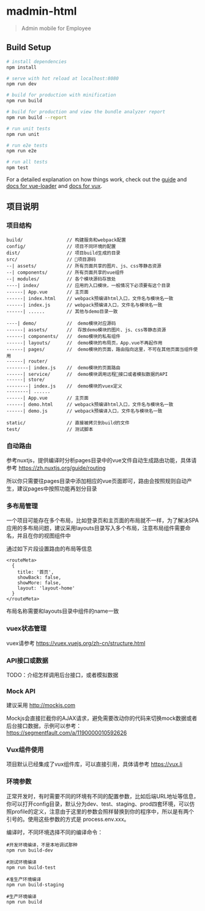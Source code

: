 # madmin-html

> Admin mobile for Employee

## Build Setup
``` bash
# install dependencies
npm install

# serve with hot reload at localhost:8080
npm run dev

# build for production with minification
npm run build

# build for production and view the bundle analyzer report
npm run build --report

# run unit tests
npm run unit

# run e2e tests
npm run e2e

# run all tests
npm test
```
For a detailed explanation on how things work, check out the [guide](http://macula.top/cenarius-vux) and [docs for vue-loader](http://vuejs.github.io/vue-loader) and [docs for vux](http://vux.li).


## 项目说明
### 项目结构
```
build/                // 构建服务和webpack配置
config/               // 项目不同环境的配置
dist/                 // 项目build生成的目录
src/                  // 项目源码
--| assets/           // 所有页面共享的图片、js、css等静态资源
--| components/       // 所有页面共享的vue组件
--| modules/          // 各个模块源码存放处
----| index/          // 应用的入口模块，一般情况下必须要有这个目录
------| App.vue       // 主页面
------| index.html    // webpack预编译html入口，文件名与模块名一致
------| index.js      // webpack预编译入口，文件名与模块名一致
------| ......        // 其他与demo目录一致  

----| demo/           //  demo模块对应源码
------| assets/       //  存放demo模块的图片、js、css等静态资源
------| components/   //  demo模块的私有组件  
------| layouts/      //  demo模块的布局页，App.vue不再起作用
------| pages/        //  demo模块的页面，路由指向这里，不可在其他页面当组件使用
------| router/         
--------| index.js    //  demo模块的页面路由
------| service/      //  demo模块调用远程接口或者模拟数据的API
------| store/
--------| index.js    //  demo模块的vuex定义
--------| ......
------| App.vue       // 主页面
------| demo.html     // webpack预编译html入口，文件名与模块名一致
------| demo.js       // webpack预编译入口，文件名与模块名一致

static/               // 直接被拷贝到build的文件
test/                 // 测试脚本
```

### 自动路由
参考nuxtjs，提供编译时分析pages目录中的vue文件自动生成路由功能，具体请参考
https://zh.nuxtjs.org/guide/routing

所以你只需要往pages目录中添加相应的vue页面即可，路由会按照规则自动产生，建议pages中按照功能再划分目录

### 多布局管理
一个项目可能存在多个布局，比如登录页和主页面的布局就不一样，为了解决SPA应用的多布局问题，建议采用layouts目录写入多个布局，注意布局组件需要命名，并且在你的视图组件中

通过如下片段设置路由的布局等信息

```
<routeMeta>
  {
    title: '首页',
    showBack: false,
    showMore: false,
    layout: 'layout-home'
  }
</routeMeta>
```
布局名称需要和layouts目录中组件的name一致

### vuex状态管理
vuex请参考 https://vuex.vuejs.org/zh-cn/structure.html

### API接口或数据

TODO：介绍怎样调用后台接口，或者模拟数据

### Mock API
建议采用 http://mockjs.com 

Mockjs会直接拦截你的AJAX请求，避免需要改动你的代码来切换mock数据或者后台接口数据，示例可以参考：https://segmentfault.com/a/1190000010592626

### Vux组件使用
项目默认已经集成了vux组件库，可以直接引用，具体请参考 https://vux.li

### 环境参数
正常开发时，有时需要不同的环境有不同的配置参数，比如后端URL地址等信息，你可以打开config目录，默认分为dev、test、staging、prod四套环境，可以仿照profile的定义，注意由于这里的参数会照样替换到你的程序中，所以是有两个引号的。使用这些参数的方式是 process.env.xxx。

编译时，不同环境选择不同的编译命令：
```
#开发环境编译，不是本地调试那种
npm run build-dev

#测试环境编译
npm run build-test

#准生产环境编译
npm run build-staging

#生产环境编译
npm run build
```
